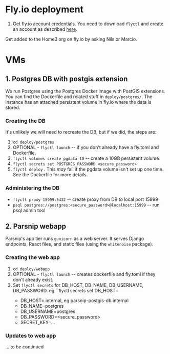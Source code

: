 
# Fly.io deployment

1. Get fly.io account credentials.
You need to download `flyctl` and create an account as described [here](https://fly.io/docs/getting-started/installing-flyctl/).

Get added to the Home3 org on fly.io by asking Nils or Marcio.

# VMs
## 1. Postgres DB with postgis extension
We run Postgres using the Postgres Docker image with PostGIS extensions. You can find the Dockerfile and related stuff in `deploy/postgres/`. The instance has an attached persistent volume in fly.io where the data is stored.
### Creating the DB
It's unlikely we will need to recreate the DB, but if we did, the steps are:
1. `cd deploy/postgres`
2. OPTIONAL - `flyctl launch` -- if you don't already have a fly.toml and Dockerfile.
3. `flyctl volumes create pgdata 10` -- create a 10GB persistent volume
4. `flyctl secrets set POSTGRES_PASSWORD <secure_password>`
5. `flyctl deploy` . This *may* fail if the pgdata volume isn't set up one time. See the Dockerfile for more details.
### Administering the DB
* `flyctl proxy 15999:5432` -- create proxy from DB to local port 15999
* `psql postgres://postgres:<secure_password>@localhost:15999` -- run psql admin tool


## 2. Parsnip webapp
Parsnip's app tier runs `gunicorn` as a web server. It serves Django endpoints, React files, and static files (using the `whitenoise` package).

### Creating the web app
1. `cd deploy/webapp`
2. OPTIONAL - `flyctl launch` -- creates dockerfile and fly.toml if they don't already exist.
3. Set `flyctl secrets` for DB_HOST, DB_NAME, DB_USERNAME, DB_PASSWORD. eg ``flyctl secrets set DB_HOST=<value>
    * DB_HOST=<hostname>.internal, eg parsnip-postgis-db.internal
    * DB_NAME=postgres
    * DB_USERNAME=postgres
    * DB_PASSWORD=<secure_password>
    * SECRET_KEY=...
  

### Updates to web app
... to be continued

